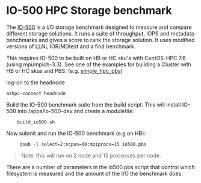 # IO-500 HPC Storage benchmark

The [IO-500](https://www.vi4io.org/std/io500/start) is a I/O storage benchmark designed to measure and compare different storage solutions. It runs a suite of throughput, IOPS and metadata benchmarks and gives a score to rank the storage solution. It uses modified versions of LLNL IOR/MDtest and a find benchmark.

This requires IO-500 to be built on HB or HC sku's with CentOS-HPC 7.6 (using mpi/mpich-3.3). See one of the examples for building a Cluster with HB or HC skus and PBS. (e.g. [simple_hpc_pbs](../../examples/simple_hpc_pbs/readme.md))

log-on to the headnode
```
azhpc-connect headnode
```

Build the IO-500 benchmark suite from the build script.  This will install IO-500 into /apps/io-500-dev and create a modulefile:
```
    build_io500.sh
```

Now submit and run the IO-500 benchmark (e.g on HB):
```
     qsub -l select=2:ncpus=60:mpiprocs=15 io500.pbs
```

> Note: this will run on 2 node and 15 processes per node.

There are a number of parameters in the io500.pbs script that control which filesystem is measured and the amount of the I/O the benchmark does.
